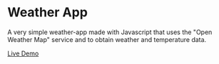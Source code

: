 # Weather App

A very simple weather-app made with Javascript that uses the  "Open Weather Map" service and to obtain weather and temperature data.

[Live Demo](https://ehrelevant.github.io/weather-app/)
